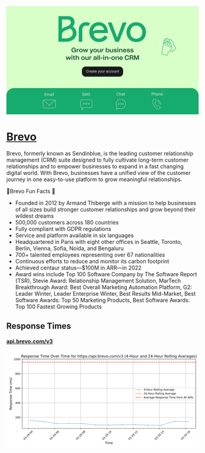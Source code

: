 [![Visit Brevo](imagePreview.jpg)](https://brevo.com)

# [Brevo](https://brevo.com)

Brevo, formerly known as Sendinblue, is the leading customer relationship management (CRM) suite designed to fully cultivate long-term customer relationships and to empower businesses to expand in a fast changing digital world. With Brevo, businesses have a unified view of the customer journey in one easy-to-use platform to grow meaningful relationships.

🙌Brevo Fun Facts 🙌
- Founded in 2012 by Armand Thiberge with a mission to help businesses of all sizes build stronger customer relationships and grow beyond their wildest dreams
- 500,000 customers across 180 countries 
- Fully compliant with GDPR regulations
- Service and platform available in six languages
- Headquartered in Paris with eight other offices in Seattle, Toronto, Berlin, Vienna, Sofia, Noida, and Bengaluru
- 700+ talented employees representing over 67 nationalities
- Continuous efforts to reduce and monitor its carbon footprint
- Achieved centaur status—$100M in ARR—in 2022 
- Award wins include Top 100 Software Company by The Software Report (TSR), Stevie Award: Relationship Management Solution, MarTech Breakthrough Award: Best Overall Marketing Automation Platform, G2: Leader Winter, Leader Enterprise Winter, Best Results Mid-Market, Best Software Awards: Top 50 Marketing Products, Best Software Awards: Top 100 Fastest Growing Products

## Response Times

#### [api.brevo.com/v3](https://api.brevo.com/v3)

![api.brevo.com/v3](response-time-charts/6170692e627265766f2e636f6d2f7633.svg)
